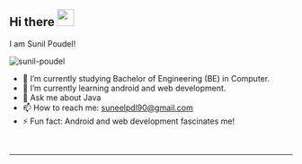 ## Hi there <img src="https://raw.githubusercontent.com/MartinHeinz/MartinHeinz/master/wave.gif" width="30px">
I am Sunil Poudel!
<p align="left"> <img src="https://komarev.com/ghpvc/?username=sunil-poudel&label=Profile%20views&color=0e75b6&style=flat" alt="sunil-poudel" /> </p>

- 🔭 I’m currently studying Bachelor of Engineering (BE) in Computer.
- 🌱 I’m currently learning android and web development.
- 💬 Ask me about Java 
- 📫 How to reach me: suneelpdl90@gmail.com
- ⚡ Fun fact: Android and web development fascinates me!
<br/>
<hr/>
<!-- <h1>My socials</h1>

![YouTube Channel Views](https://img.shields.io/youtube/channel/views/UCttJQBhj7vxW9dxBsCCvTFg?label=AssignIt%20views)
![YouTube Channel Subscribers](https://img.shields.io/youtube/channel/subscribers/UCttJQBhj7vxW9dxBsCCvTFg?label=AssignIt%20subs)<br/>
![YouTube Channel Views](https://img.shields.io/youtube/channel/views/UCsrZxyAe5ytI50W72nR0cuw?label=Color%20Stats%20views)
![YouTube Channel Subscribers](https://img.shields.io/youtube/channel/subscribers/UCsrZxyAe5ytI50W72nR0cuw?label=Color%20Stats%20Subs)
 -->
<h2>Connect with me:</h2>
<a href="https://linkedin.com/in/iamsunilpoudel" target="blank"><img align="center" src="https://raw.githubusercontent.com/rahuldkjain/github-profile-readme-generator/master/src/images/icons/Social/linked-in-alt.svg" alt="sunil-poudel" height="30" width="40" /></a>


<h1>Tools and Languages</h1>
<p>
  <img src="https://uxwing.com/wp-content/themes/uxwing/download/brands-and-social-media/java-programming-language-icon.png" width="40" height="40" alt="java logo">
  <img src="https://upload.wikimedia.org/wikipedia/commons/thumb/c/c3/Python-logo-notext.svg/800px-Python-logo-notext.svg.png" alt="python logo" height="40" width="40">
  <img src="https://www.w3.org/html/logo/badge/html5-badge-v-solo.png" alt="html logo" height="40" width="40">
  <img src="https://upload.wikimedia.org/wikipedia/commons/thumb/b/b2/Bootstrap_logo.svg/330px-Bootstrap_logo.svg.png" alt="bootstrap logo" height="40" width="40">
  <img src="https://upload.wikimedia.org/wikipedia/commons/thumb/1/18/C_Programming_Language.svg/1853px-C_Programming_Language.svg.png" alt="c logo" height="40" width="40">
  <img src="https://upload.wikimedia.org/wikipedia/commons/thumb/1/18/ISO_C%2B%2B_Logo.svg/800px-ISO_C%2B%2B_Logo.svg.png" alt="c++ logo" height="40" width="40">
  <img src="https://www.svgrepo.com/show/353657/django-icon.svg" alt="django logo" height="40" width="40">
  
</p>

<div align="left">
  <h2>📊 GitHub Stats</h2>
<p><img align="left" src="https://github-readme-stats.vercel.app/api/top-langs?username=sunil-poudel&show_icons=true&locale=en&layout=compact&theme=dark" alt="sunil-poudel" /></p>

<!-- <p>&nbsp;<img align="center" src="https://github-readme-stats.vercel.app/api?username=sunil-poudel&show_icons=true&locale=en&theme=dark" alt="sunil-poudel" /></p> -->
</div>




<!--
**sunil-poudel/sunil-poudel** is a ✨ _special_ ✨ repository because its `README.md` (this file) appears on your GitHub profile.

Here are some ideas to get you started:


-->
